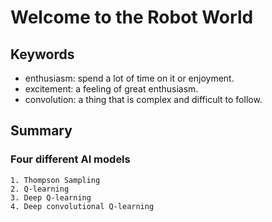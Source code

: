 # Welcome to the Robot World

## Keywords
- enthusiasm: spend a lot of time on it or enjoyment.
- excitement: a feeling of great enthusiasm.
- convolution: a thing that is complex and difficult to follow.

## Summary

### Four different AI models
    1. Thompson Sampling
    2. Q-learning
    3. Deep Q-learning
    4. Deep convolutional Q-learning